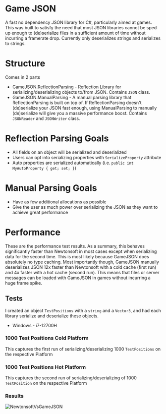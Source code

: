 # Game JSON
A fast no dependency JSON library for C#, particularly aimed at games. This was built to satisfy the need that most JSON libraries cannot be sped up enough to (de)serialize files in a sufficient amount of time without incurring a framerate drop. Currently only deserializes strings and serializes to strings.

# Structure
Comes in 2 parts
* GameJSON.ReflectionParsing - Reflection Library for serializing/deserializing objects to/from JSON. Contains `JSON` class.
* GameJSON.ManualParsing - A manual parsing library that ReflectionParsing is built on top of. If ReflectionParsing doesn't (de)serialize your JSON fast enough, using ManualParsing to manually (de)serialize will give you a massive performance boost. Contains `JSONReader` and `JSONWriter` class.

# Reflection Parsing Goals
* All fields on an object will be serialized and deserialized 
* Users can opt into serializing properties with `SerializeProperty` attribute
* Auto properties are serialized automatically (i.e. `public int MyAutoProperty { get; set; }`)

# Manual Parsing Goals
* Have as few additional allocations as possible
* Give the user as much power over serializing the JSON as they want to achieve great performance

# Performance

These are the performance test results. As a summary, this behaves significantly faster than Newtonsoft in most cases except when serializing data for the second time. This is most likely because GameJSON does absolutely no type caching. Most importantly though, GameJSON manually deserializes JSON 12x faster than Newtonsoft with a cold cache (first run) and 4x faster with a hot cache (second run). This means that files or server messages can be loaded with GameJSON in games without incurring a huge frame spike. 

## Tests
I created an object `TestPositions` with a `string` and a `Vector3`, and had each library serialize and deserialize these objects.
* Windows - i7-12700H

### 1000 Test Positions Cold Platform
This captures the first run of serializing/deserializing 1000 `TestPositions` on the respective Platform

### 1000 Test Positions Hot Platform
This captures the second run of serializing/deserializing of 1000 `TestPosition` on the respective Platform

### Results
![NewtonsoftVsGameJSON](https://user-images.githubusercontent.com/10680328/200100034-912e6142-5a72-4e3a-913f-5c4b49fbff0d.png)

